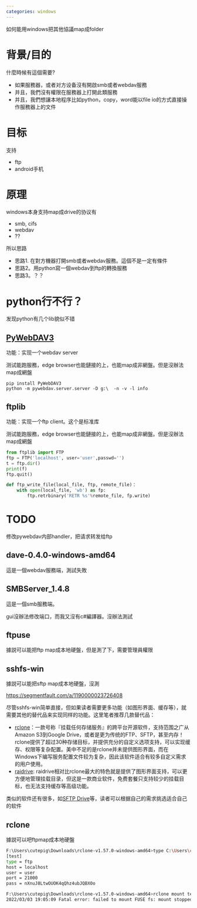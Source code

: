 ```yaml
---
categories: windows
---
```

如何能用windows把其他協議map成folder

# 背景/目的

什麼時候有這個需要?

- 如果服務器，或者对方设备沒有開啟smb或者webdav服務
- 并且，我們沒有權限在服務器上打開此類服務
- 并且，我們想讓本地程序比如python，copy，word能以file io的方式直接操作服務器上的文件

# 目标

支持

- ftp
- android手机

# 原理

windows本身支持map成drive的协议有

- smb, cifs
- webdav
- ??

所以思路

- 思路1. 在對方機器打開smb或者webdav服務。這個不是一定有條件
- 思路2。用python寫一個webdav到ftp的轉換服務
- 思路3。？？

# python行不行？

发现python有几个lib貌似不错

## [PyWebDAV3](https://github.com/andrewleech/PyWebDAV3)

功能：实现一个webdav server

测试能跑服務，edge browser也能鏈接的上，也能map成非網盤。但是沒辦法map成網盤

```
pip install PyWebDAV3
python -m pywebdav.server.server -D g:\  -n -v -l info
```



## ftplib

功能：实现一个ftp client。这个是标准库

测试能跑服務，edge browser也能鏈接的上，也能map成非網盤。但是沒辦法map成網盤

```python
from ftplib import FTP
ftp = FTP('localhost', user='user',passwd='')
t = ftp.dir()
print(f)
ftp.quit()

def ftp_write_file(local_file, ftp, remote_file)：
    with open(local_file, 'wb') as fp:
        ftp.retrbinary('RETR %s'%remote_file, fp.write)
```

# TODO

修改pywebdav内部handler，把请求转发给ftp

## dave-0.4.0-windows-amd64

這是一個webdav服務端，測試失敗

## SMBServer_1.4.8

這是一個smb服務端。

gui沒辦法修改端口，而我又沒有c#編譯器。沒辦法測試

## ftpuse

據説可以能把ftp map成本地硬盤，但是測了下，需要管理員權限

## sshfs-win

據説可以能把sftp map成本地硬盤，沒測

https://segmentfault.com/a/1190000023726408

尽管sshfs-win简单直接，但如果读者需要更多功能（如图形界面、缓存等），就需要其他的替代品来实现同样的功能。这里笔者推荐几款替代品：

- [rclone](https://link.segmentfault.com/?enc=1LZGybpGLMfXYzjdwX%2FBYA%3D%3D.w4uDmVoPlqanXUqrNDGgjdwNxivI%2F9djFQNKzk8VVJU%3D)：一款号称『挂载任何存储服务』的跨平台开源软件，支持范围之广从Amazon S3到Google  Drive，或者是更为传统的FTP、SFTP，甚至内存！rclone提供了超过30种存储目标，并提供充分的自定义选项支持，可以实现缓存、权限等复杂配置。美中不足的是rclone并未提供图形界面，而在Windows下编写服务配置文件较为复杂，因此该软件适合有较多自定义需求的用户使用。
- [raidrive](https://link.segmentfault.com/?enc=6VmGqLbGMqYYllG2pb2c6Q%3D%3D.K81AlT19CVsjP4zSp7EWGxA%2F3fd0wPLYxTr6tq8mUSA%3D): raidrive相对比rclone最大的特色就是提供了图形界面支持，可以更方便地管理挂载目录，但这是一款商业软件，免费套餐只支持较少的挂载目标，也无法支持缓存等高级功能。

类似的软件还有很多，如[SFTP Drive](https://link.segmentfault.com/?enc=flGp%2F3ayarMvsZwUv1UQcQ%3D%3D.AkjlsK645dIIwMcGheBwc7OJQQKVH%2BkYAoCCxBM%2BPWToo6RH%2B1Sz0BA0h5%2F8%2B5g8)等，读者可以根据自己的需求挑选适合自己的软件

## rclone

據説可以吧ftpmap成本地硬盤

```bash
F:\Users\cutepig\Downloads\rclone-v1.57.0-windows-amd64>type C:\Users\cutepig\AppData\Roaming\rclone\rclone.conf
[test]
type = ftp
host = localhost
user = user
port = 21000
pass = nXnuJ8LtwOUOK4qQhz4ubJQBX0o

F:\Users\cutepig\Downloads\rclone-v1.57.0-windows-amd64>rclone mount test:/ a:
2022/03/03 19:05:09 Fatal error: failed to mount FUSE fs: mount stopped before calling Init: mount failed: cgofuse: cannot find winfsp
```

